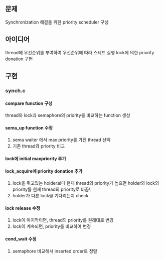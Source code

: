 ##  문제
Synchronization 해결을 위한 priority scheduler 구성

## 아이디어
thread에 우선순위를 부여하여 우선순위에 따라 스레드 실행
lock에 의한 priority donation 구현

## 구현
### synch.c
#### compare function 구성
thread와 lock과 semaphore의 priority를 비교하는 function 생성

#### sema_up function 수정
1. sema waiter 에서 max priority를 가진 thread 선택
2. 기존 thread와 priority 비교   
#### lock에 initial maxpriority 추가
#### lock_acquire에 priority donation 추가
1. lock을 쥐고있는 holder보다 현재 thread의 priority가 높으면 holder와 lock의 priority를 현재 thread의 priority로 바꿈\
2. holder가 다른 lock을 기다리는지 check

#### lock release 수정
1. lock이 마지막이면, thread의 priority를 원래대로 변경
2. lock이 계속되면, priority를 비교하여 변경

#### cond_wait 수정
1. semaphore 비교해서 inserted order로 정렬
